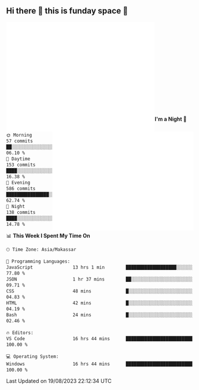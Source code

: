 ## Hi there 👋 this is funday space 🚀

<img align="left" width="400" alt="🌞" src="https://raw.githubusercontent.com/fhasnur/fhasnur/master/general.svg?token=ATQS65TR7ETTG5RLJUDIDBLBN34HE">
<img align="right" width="380" alt="🌞" src="https://raw.githubusercontent.com/fhasnur/fhasnur/master/statistics.svg?token=ATQS65TR7ETTG5RLJUDIDBLBN34HE">

<br><br><br><br><br><br><br><br><br><br><br><br><br><br>

<!--START_SECTION:waka-->
**I'm a Night 🦉** 

```text
🌞 Morning                57 commits          ██░░░░░░░░░░░░░░░░░░░░░░░   06.10 % 
🌆 Daytime                153 commits         ████░░░░░░░░░░░░░░░░░░░░░   16.38 % 
🌃 Evening                586 commits         ████████████████░░░░░░░░░   62.74 % 
🌙 Night                  138 commits         ████░░░░░░░░░░░░░░░░░░░░░   14.78 % 
```


📊 **This Week I Spent My Time On** 

```text
🕑︎ Time Zone: Asia/Makassar

💬 Programming Languages: 
JavaScript               13 hrs 1 min        ███████████████████░░░░░░   77.80 % 
JSON                     1 hr 37 mins        ██░░░░░░░░░░░░░░░░░░░░░░░   09.71 % 
CSS                      48 mins             █░░░░░░░░░░░░░░░░░░░░░░░░   04.83 % 
HTML                     42 mins             █░░░░░░░░░░░░░░░░░░░░░░░░   04.19 % 
Bash                     24 mins             █░░░░░░░░░░░░░░░░░░░░░░░░   02.46 % 

🔥 Editors: 
VS Code                  16 hrs 44 mins      █████████████████████████   100.00 % 

💻 Operating System: 
Windows                  16 hrs 44 mins      █████████████████████████   100.00 % 
```


 Last Updated on 19/08/2023 22:12:34 UTC
<!--END_SECTION:waka-->
